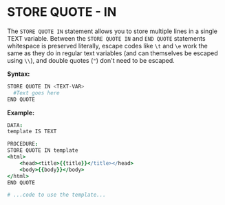 # STORE QUOTE - IN

The `STORE QUOTE IN` statement allows you to store multiple lines in a single TEXT variable. Between the `STORE QUOTE IN` and `END QUOTE` statements whitespace is preserved literally, escape codes like `\t` and `\e` work the same as they do in regular text variables \(and can themselves be escaped using `\\`\), and double quotes \(`"`\) don't need to be escaped. 

**Syntax:**

```python
STORE QUOTE IN <TEXT-VAR>
  #Text goes here
END QUOTE
```

**Example:**

```coffeescript
DATA:
template IS TEXT

PROCEDURE:
STORE QUOTE IN template
<html>
    <head><title>{{title}}</title></head>
    <body>{{body}}</body>
</html>
END QUOTE

# ...code to use the template...
```

